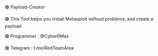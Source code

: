 🟣 Payload-Creator

🟣 This Tool helps you install Metasploit without problems, and create a payload

🟣 Programmer : @Cyber0Max


🟣 Telegram : t.me/RedTeamArea
